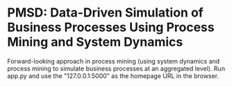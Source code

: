 # PMSD: Data-Driven Simulation of Business Processes Using Process Mining and System Dynamics 
Forward-looking approach in process mining (using system dynamics and process mining to simulate business processes at an aggregated level).
Run app.py and use the "127.0.0.1:5000" as the homepage URL in the browser.
